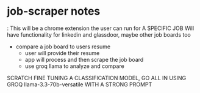 # job-scraper notes

:
This will be a chrome extension the user can run for A SPECIFIC JOB
Will have functionality for linkedin and glassdoor, maybe other job boards too

- compare a job board to users resume
  - user will provide their resume
  - app will process and then scrape the job board
  - use groq llama to analyze and compare

SCRATCH FINE TUNING A CLASSIFICATION MODEL, GO ALL IN USING GROQ llama-3.3-70b-versatile WITH A STRONG PROMPT
